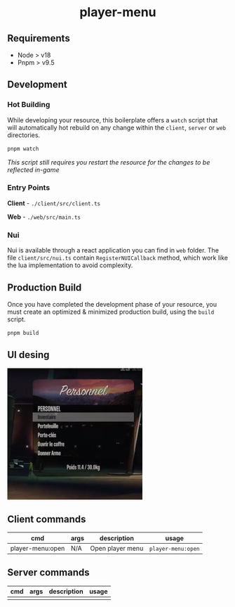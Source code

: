 <h1 align="center">
    player-menu
</h1>

<div align="center">
    
</div>

## Requirements

- Node > v18
- Pnpm > v9.5

## Development

### Hot Building

While developing your resource, this boilerplate offers
a `watch` script that will automatically hot rebuild on any
change within the `client`, `server` or `web` directories.

```sh
pnpm watch
```

_This script still requires you restart the resource for the
changes to be reflected in-game_

### Entry Points

**Client** - `./client/src/client.ts`

**Web** - `./web/src/main.ts`

### Nui

Nui is available through a react application you can find in `web` folder.
The file `client/src/nui.ts` contain `RegisterNUICallback` method, which work like the lua implementation to avoid complexity.

## Production Build

Once you have completed the development phase of your resource,
you must create an optimized & minimized production build, using
the `build` script.

```sh
pnpm build
```

## UI desing

<img src="./ui/menu_home.png"/>

## Client commands

| cmd              | args | description      | usage              |
| ---------------- | ---- | ---------------- | ------------------ |
| player-menu:open | N/A  | Open player menu | `player-menu:open` |

## Server commands

| cmd | args | description | usage |
| --- | ---- | ----------- | ----- |
|     |      |             |       |
